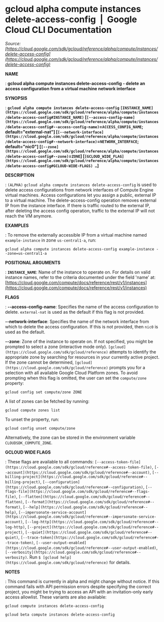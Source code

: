 # gcloud alpha compute instances delete-access-config  |  Google Cloud CLI Documentation

*Source: [https://cloud.google.com/sdk/gcloud/reference/alpha/compute/instances/delete-access-config](https://cloud.google.com/sdk/gcloud/reference/alpha/compute/instances/delete-access-config)*

**NAME**

: **gcloud alpha compute instances delete-access-config - delete an access configuration from a virtual machine network interface**

**SYNOPSIS**

: **`gcloud alpha compute instances delete-access-config` `[INSTANCE_NAME](https://cloud.google.com/sdk/gcloud/reference/alpha/compute/instances/delete-access-config#INSTANCE_NAME)` [`[--access-config-name](https://cloud.google.com/sdk/gcloud/reference/alpha/compute/instances/delete-access-config#--access-config-name)`=`ACCESS_CONFIG_NAME`; default="external-nat"] [`[--network-interface](https://cloud.google.com/sdk/gcloud/reference/alpha/compute/instances/delete-access-config#--network-interface)`=`NETWORK_INTERFACE`; default="nic0"] [`[--zone](https://cloud.google.com/sdk/gcloud/reference/alpha/compute/instances/delete-access-config#--zone)`=`ZONE`] [`[GCLOUD_WIDE_FLAG](https://cloud.google.com/sdk/gcloud/reference/alpha/compute/instances/delete-access-config#GCLOUD-WIDE-FLAGS) …`]**

**DESCRIPTION**

: `(ALPHA)` `gcloud alpha compute instances
delete-access-config` is used to delete access configurations from network
interfaces of Compute Engine virtual machines. Access configurations let you
assign a public, external IP to a virtual machine. The delete-access-config
operation removes external IP from the instance interface. If there is traffic
routed to the external IP, after deleting the access config operation, traffic
to the external IP will not reach the VM anymore.

**EXAMPLES**

: To remove the externally accessible IP from a virtual machine named
``example-instance`` in zone
``us-central1-a``, run:

```
gcloud alpha compute instances delete-access-config example-instance --zone=us-central1-a
```

**POSITIONAL ARGUMENTS**

: **`INSTANCE_NAME`**:
Name of the instance to operate on. For details on valid instance names, refer
to the criteria documented under the field 'name' at: [https://cloud.google.com/compute/docs/reference/rest/v1/instances](https://cloud.google.com/compute/docs/reference/rest/v1/instances)

**FLAGS**

: **--access-config-name**:
Specifies the name of the access configuration to delete.
``external-nat`` is used as the default if this
flag is not provided.

**--network-interface**:
Specifies the name of the network interface from which to delete the access
configuration. If this is not provided, then
``nic0`` is used as the default.

**--zone**:
Zone of the instance to operate on. If not specified, you might be prompted to
select a zone (interactive mode only). `[gcloud](https://cloud.google.com/sdk/gcloud/reference)` attempts to identify the
appropriate zone by searching for resources in your currently active project. If
the zone cannot be determined, `[gcloud](https://cloud.google.com/sdk/gcloud/reference)` prompts you for a selection with
all available Google Cloud Platform zones.
To avoid prompting when this flag is omitted, the user can set the
``compute/zone`` property:

```
gcloud config set compute/zone ZONE
```

A list of zones can be fetched by running:

```
gcloud compute zones list
```

To unset the property, run:

```
gcloud config unset compute/zone
```

Alternatively, the zone can be stored in the environment variable
``CLOUDSDK_COMPUTE_ZONE``.

**GCLOUD WIDE FLAGS**

: These flags are available to all commands: `[--access-token-file](https://cloud.google.com/sdk/gcloud/reference#--access-token-file)`,
`[--account](https://cloud.google.com/sdk/gcloud/reference#--account)`, `[--billing-project](https://cloud.google.com/sdk/gcloud/reference#--billing-project)`,
`[--configuration](https://cloud.google.com/sdk/gcloud/reference#--configuration)`,
`[--flags-file](https://cloud.google.com/sdk/gcloud/reference#--flags-file)`,
`[--flatten](https://cloud.google.com/sdk/gcloud/reference#--flatten)`, `[--format](https://cloud.google.com/sdk/gcloud/reference#--format)`, `[--help](https://cloud.google.com/sdk/gcloud/reference#--help)`, `[--impersonate-service-account](https://cloud.google.com/sdk/gcloud/reference#--impersonate-service-account)`,
`[--log-http](https://cloud.google.com/sdk/gcloud/reference#--log-http)`,
`[--project](https://cloud.google.com/sdk/gcloud/reference#--project)`, `[--quiet](https://cloud.google.com/sdk/gcloud/reference#--quiet)`, `[--trace-token](https://cloud.google.com/sdk/gcloud/reference#--trace-token)`, `[--user-output-enabled](https://cloud.google.com/sdk/gcloud/reference#--user-output-enabled)`,
`[--verbosity](https://cloud.google.com/sdk/gcloud/reference#--verbosity)`.
Run `$ [gcloud help](https://cloud.google.com/sdk/gcloud/reference)` for details.

**NOTES**

: This command is currently in alpha and might change without notice. If this
command fails with API permission errors despite specifying the correct project,
you might be trying to access an API with an invitation-only early access
allowlist. These variants are also available:

```
gcloud compute instances delete-access-config
```

```
gcloud beta compute instances delete-access-config
```